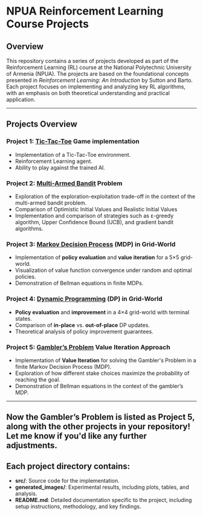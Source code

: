 # NPUA Reinforcement Learning Course Projects

## Overview
This repository contains a series of projects developed as part of the Reinforcement Learning (RL) course at the National Polytechnic University of Armenia (NPUA). The projects are based on the foundational concepts presented in *Reinforcement Learning: An Introduction* by Sutton and Barto. Each project focuses on implementing and analyzing key RL algorithms, with an emphasis on both theoretical understanding and practical application.

---

## Projects Overview
### Project 1: [Tic-Tac-Toe](https://github.com/RuzGhandilian/Reinforcement_Learning_NPUA/tree/master/tic-tac-toe) Game implementation
- Implementation of a Tic-Tac-Toe environment.
- Reinforcement Learning agent.
- Ability to play against the trained AI.
  
### Project 2: [Multi-Armed Bandit](https://github.com/RuzGhandilian/Reinforcement_Learning_NPUA/tree/master/ten-armed-bandit) Problem
- Exploration of the exploration-exploitation trade-off in the context of the multi-armed bandit problem.
- Comparison of Optimistic Initial Values and Realistic Initial Values
- Implementation and comparison of strategies such as ε-greedy algorithm, Upper Confidence Bound (UCB), and gradient bandit algorithms.

###  Project 3: [Markov Decision Process](https://github.com/RuzGhandilian/Reinforcement_Learning_NPUA/tree/master/gridworld-mdp) (MDP) in Grid-World
- Implementation of **policy evaluation** and **value iteration** for a 5×5 grid-world.  
- Visualization of value function convergence under random and optimal policies.  
- Demonstration of Bellman equations in finite MDPs.  

###  Project 4: [Dynamic Programming](https://github.com/RuzGhandilian/Reinforcement_Learning_NPUA/tree/master/gridworld-dp) (DP) in Grid-World  
- **Policy evaluation** and **improvement** in a 4×4 grid-world with terminal states.  
- Comparison of **in-place** vs. **out-of-place** DP updates.  
- Theoretical analysis of policy improvement guarantees.  


### Project 5: [Gambler’s Problem](https://github.com/RuzGhandilian/Reinforcement_Learning_NPUA/tree/master/gamblers-problem) Value Iteration Approach
- Implementation of **Value Iteration** for solving the Gambler's Problem in a finite Markov Decision Process (MDP).
- Exploration of how different stake choices maximize the probability of reaching the goal.
- Demonstration of Bellman equations in the context of the gambler’s MDP.

---

Now the **Gambler’s Problem** is listed as Project 5, along with the other projects in your repository! Let me know if you'd like any further adjustments.
---

## Each project directory contains:
- **src/**: Source code for the implementation.
- **generated_images/**: Experimental results, including plots, tables, and analysis.
- **README.md**: Detailed documentation specific to the project, including setup instructions, methodology, and key findings.
